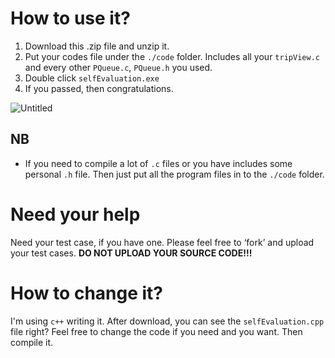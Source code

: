 # How to use it?

1. Download this .zip file and unzip it.
2. Put your codes file under the `./code` folder. Includes all your `tripView.c` and every other `PQueue.c`, `PQueue.h` you used.
3. Double click `selfEvaluation.exe` 
4. If you passed, then congratulations.

![Untitled](https://prod-files-secure.s3.us-west-2.amazonaws.com/ba4db526-e34a-4ea1-8afc-4393e69c357c/d3c1f258-f1ca-4973-b17f-c5ebc27867ab/Untitled.png)

## NB

- If you need to compile a lot of `.c` files or you have includes some personal `.h` file. Then just put all the program files in to the `./code` folder.

# Need your help

Need your test case, if you have one. Please feel free to ‘fork’ and upload your test cases. **DO NOT UPLOAD YOUR SOURCE CODE!!!**

# How to change it?

I'm using `c++` writing it.  After download, you can see the `selfEvaluation.cpp` file right? Feel free to change the code if you need and you want. Then compile it.
